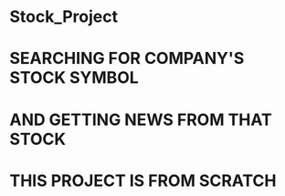 # Stock_Project
# SEARCHING FOR COMPANY'S STOCK SYMBOL
# AND GETTING NEWS FROM THAT STOCK
# THIS PROJECT IS FROM SCRATCH
